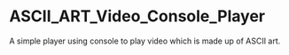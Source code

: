 ASCII_ART_Video_Console_Player
=========================

A simple player using console to play video which is made up of ASCII art.
